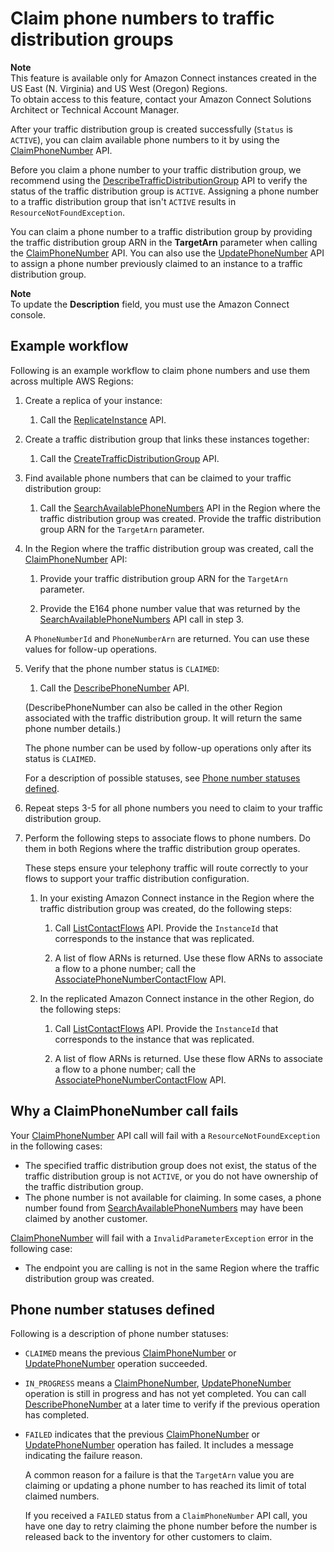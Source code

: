 # Claim phone numbers to traffic distribution groups<a name="claim-phone-numbers-traffic-distribution-groups"></a>

**Note**  
This feature is available only for Amazon Connect instances created in the US East \(N\. Virginia\) and US West \(Oregon\) Regions\.   
To obtain access to this feature, contact your Amazon Connect Solutions Architect or Technical Account Manager\.

After your traffic distribution group is created successfully \(`Status` is `ACTIVE`\), you can claim available phone numbers to it by using the [ClaimPhoneNumber](https://docs.aws.amazon.com/connect/latest/APIReference/API_ClaimPhoneNumber.html) API\. 

Before you claim a phone number to your traffic distribution group, we recommend using the [DescribeTrafficDistributionGroup](https://docs.aws.amazon.com/connect/latest/APIReference/API_DescribeTrafficDistributionGroup.html) API to verify the status of the traffic distribution group is `ACTIVE`\. Assigning a phone number to a traffic distribution group that isn't `ACTIVE` results in `ResourceNotFoundException`\. 

You can claim a phone number to a traffic distribution group by providing the traffic distribution group ARN in the **TargetArn** parameter when calling the [ClaimPhoneNumber](https://docs.aws.amazon.com/connect/latest/APIReference/API_ClaimPhoneNumber.html) API\. You can also use the [UpdatePhoneNumber](https://docs.aws.amazon.com/connect/latest/APIReference/API_UpdatePhoneNumber.html) API to assign a phone number previously claimed to an instance to a traffic distribution group\. 

**Note**  
To update the **Description** field, you must use the Amazon Connect console\.

## Example workflow<a name="example-workflow-claim"></a>

Following is an example workflow to claim phone numbers and use them across multiple AWS Regions:

1. Create a replica of your instance: 

   1. Call the [ReplicateInstance](https://docs.aws.amazon.com/connect/latest/APIReference/API_ReplicateInstance.html) API\.

1. Create a traffic distribution group that links these instances together:

   1. Call the [CreateTrafficDistributionGroup](https://docs.aws.amazon.com/connect/latest/APIReference/API_CreateTrafficDistributionGroup.html) API\.

1. Find available phone numbers that can be claimed to your traffic distribution group:

   1. Call the [SearchAvailablePhoneNumbers](https://docs.aws.amazon.com/connect/latest/APIReference/API_SearchAvailablePhoneNumbers.html) API in the Region where the traffic distribution group was created\. Provide the traffic distribution group ARN for the `TargetArn` parameter\.

1. In the Region where the traffic distribution group was created, call the [ClaimPhoneNumber](https://docs.aws.amazon.com/connect/latest/APIReference/API_ClaimPhoneNumber.html) API: 

   1. Provide your traffic distribution group ARN for the `TargetArn` parameter\.

   1. Provide the E164 phone number value that was returned by the [SearchAvailablePhoneNumbers](https://docs.aws.amazon.com/connect/latest/APIReference/API_SearchAvailablePhoneNumbers.html) API call in step 3\.

   A `PhoneNumberId` and `PhoneNumberArn` are returned\. You can use these values for follow\-up operations\. 

1. Verify that the phone number status is `CLAIMED`:

   1. Call the [DescribePhoneNumber](https://docs.aws.amazon.com/connect/latest/APIReference/API_DescribePhoneNumber.html) API\.

     \(DescribePhoneNumber can also be called in the other Region associated with the traffic distribution group\. It will return the same phone number details\.\)

   The phone number can be used by follow\-up operations only after its status is `CLAIMED`\. 

   For a description of possible statuses, see [Phone number statuses defined](#claim-phone-number-status)\. 

1. Repeat steps 3\-5 for all phone numbers you need to claim to your traffic distribution group\.

1. Perform the following steps to associate flows to phone numbers\. Do them in both Regions where the traffic distribution group operates\. 

   These steps ensure your telephony traffic will route correctly to your flows to support your traffic distribution configuration\.

   1. In your existing Amazon Connect instance in the Region where the traffic distribution group was created, do the following steps:

      1. Call [ListContactFlows](https://docs.aws.amazon.com/connect/latest/APIReference/API_ListContactFlows.html) API\. Provide the `InstanceId` that corresponds to the instance that was replicated\. 

      1. A list of flow ARNs is returned\. Use these flow ARNs to associate a flow to a phone number; call the [AssociatePhoneNumberContactFlow](https://docs.aws.amazon.com/connect/latest/APIReference/API_AssociatePhoneNumberContactFlow.html) API\. 

   1. In the replicated Amazon Connect instance in the other Region, do the following steps:

      1. Call [ListContactFlows](https://docs.aws.amazon.com/connect/latest/APIReference/API_ListContactFlows.html) API\. Provide the `InstanceId` that corresponds to the instance that was replicated\. 

      1. A list of flow ARNs is returned\. Use these flow ARNs to associate a flow to a phone number; call the [AssociatePhoneNumberContactFlow](https://docs.aws.amazon.com/connect/latest/APIReference/API_AssociatePhoneNumberContactFlow.html) API\. 

## Why a ClaimPhoneNumber call fails<a name="why-claimphonenumber-fails"></a>

Your [ClaimPhoneNumber](https://docs.aws.amazon.com/connect/latest/APIReference/API_ClaimPhoneNumber.html) API call will fail with a `ResourceNotFoundException` in the following cases:
+ The specified traffic distribution group does not exist, the status of the traffic distribution group is not `ACTIVE`, or you do not have ownership of the traffic distribution group\.
+ The phone number is not available for claiming\. In some cases, a phone number found from [SearchAvailablePhoneNumbers](https://docs.aws.amazon.com/connect/latest/APIReference/API_SearchAvailablePhoneNumbers.html) may have been claimed by another customer\.

[ClaimPhoneNumber](https://docs.aws.amazon.com/connect/latest/APIReference/API_ClaimPhoneNumber.html) will fail with a `InvalidParameterException` error in the following case:
+ The endpoint you are calling is not in the same Region where the traffic distribution group was created\.

## Phone number statuses defined<a name="claim-phone-number-status"></a>

Following is a description of phone number statuses:
+ `CLAIMED` means the previous [ClaimPhoneNumber](https://docs.aws.amazon.com/connect/latest/APIReference/API_ClaimPhoneNumber.html) or [UpdatePhoneNumber](https://docs.aws.amazon.com/connect/latest/APIReference/API_UpdatePhoneNumber.html) operation succeeded\.
+ `IN_PROGRESS` means a [ClaimPhoneNumber](https://docs.aws.amazon.com/connect/latest/APIReference/API_ClaimPhoneNumber.html), [UpdatePhoneNumber](https://docs.aws.amazon.com/connect/latest/APIReference/API_UpdatePhoneNumber.html) operation is still in progress and has not yet completed\. You can call [DescribePhoneNumber](https://docs.aws.amazon.com/connect/latest/APIReference/API_DescribePhoneNumber.html) at a later time to verify if the previous operation has completed\.
+ `FAILED` indicates that the previous [ClaimPhoneNumber](https://docs.aws.amazon.com/connect/latest/APIReference/API_ClaimPhoneNumber.html) or [UpdatePhoneNumber](https://docs.aws.amazon.com/connect/latest/APIReference/API_UpdatePhoneNumber.html) operation has failed\. It includes a message indicating the failure reason\. 

   A common reason for a failure is that the `TargetArn` value you are claiming or updating a phone number to has reached its limit of total claimed numbers\. 

  If you received a `FAILED` status from a `ClaimPhoneNumber` API call, you have one day to retry claiming the phone number before the number is released back to the inventory for other customers to claim\.